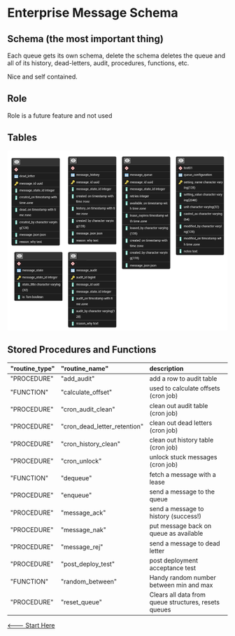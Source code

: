 # Enterprise Message Schema

## Schema (the most important thing)

Each queue gets its own schema, delete the schema deletes the queue and all of its history, dead-letters, audit, procedures, functions, etc.

Nice and self contained.

## Role

Role is a future feature and not used

## Tables

![ERD](./peq.pgerd.png)

## Stored Procedures and Functions

 | "routine_type" | "routine_name" | description |
 |:---|:---|:---|
 | "PROCEDURE" | "add_audit" | add a row to audit table |
 | "FUNCTION" | "calculate_offset" | used to calculate offsets (cron job) | 
 | "PROCEDURE" | "cron_audit_clean" | clean out audit table (cron job) |
 | "PROCEDURE" | "cron_dead_letter_retention" | clean out dead letters (cron job) | 
 | "PROCEDURE" | "cron_history_clean" | clean out history table (cron job) |
 | "PROCEDURE" | "cron_unlock" | unlock stuck messages (cron job) |
 | "FUNCTION" | "dequeue" | fetch a message with a lease |
 | "PROCEDURE" | "enqueue" | send a message to the queue |
 | "PROCEDURE" | "message_ack" | send a message to history (success!) | 
 | "PROCEDURE" | "message_nak" | put message back on queue as available |
 | "PROCEDURE" | "message_rej" | send a message to dead letter |
 | "PROCEDURE" | "post_deploy_test" | post deployment acceptance test | 
 | "FUNCTION" | "random_between" | Handy random number between min and max |
 | "PROCEDURE" | "reset_queue" | Clears all data from queue structures, resets queues |

[<--- Start Here](./README.md)